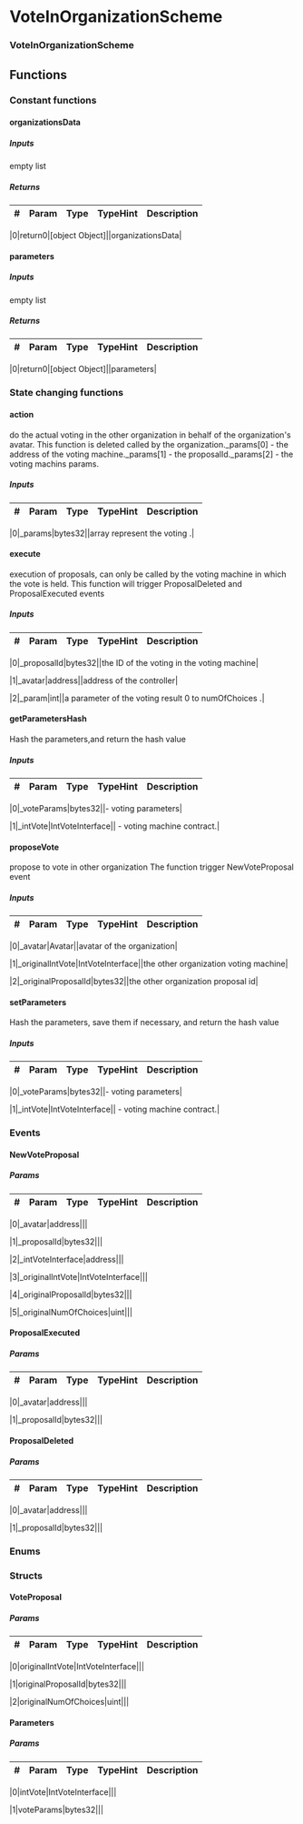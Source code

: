 

















# VoteInOrganizationScheme

### VoteInOrganizationScheme




## Functions




### Constant functions



#### organizationsData





##### Inputs



empty list




##### Returns



|#  |Param|Type|TypeHint|Description|
|---|-----|----|--------|-----------|


|0|return0|[object Object]||organizationsData|






#### parameters





##### Inputs



empty list




##### Returns



|#  |Param|Type|TypeHint|Description|
|---|-----|----|--------|-----------|


|0|return0|[object Object]||parameters|











### State changing functions



#### action

do the actual voting in the other organization in behalf of the organization's avatar.
This function is deleted called by the organization._params[0] - the address of the voting machine._params[1] - the proposalId._params[2] - the voting machins params.


##### Inputs



|#  |Param|Type|TypeHint|Description|
|---|-----|----|--------|-----------|


|0|_params|bytes32||array represent the voting .|






#### execute

execution of proposals, can only be called by the voting machine in which the vote is held.
This function will trigger ProposalDeleted and ProposalExecuted events


##### Inputs



|#  |Param|Type|TypeHint|Description|
|---|-----|----|--------|-----------|


|0|_proposalId|bytes32||the ID of the voting in the voting machine|


|1|_avatar|address||address of the controller|


|2|_param|int||a parameter of the voting result 0 to numOfChoices .|






#### getParametersHash

Hash the parameters,and return the hash value



##### Inputs



|#  |Param|Type|TypeHint|Description|
|---|-----|----|--------|-----------|


|0|_voteParams|bytes32||-  voting parameters|


|1|_intVote|IntVoteInterface|| - voting machine contract.|






#### proposeVote

propose to vote in other organization
The function trigger NewVoteProposal event


##### Inputs



|#  |Param|Type|TypeHint|Description|
|---|-----|----|--------|-----------|


|0|_avatar|Avatar||avatar of the organization|


|1|_originalIntVote|IntVoteInterface||the other organization voting machine|


|2|_originalProposalId|bytes32||the other organization proposal id|






#### setParameters

Hash the parameters, save them if necessary, and return the hash value



##### Inputs



|#  |Param|Type|TypeHint|Description|
|---|-----|----|--------|-----------|


|0|_voteParams|bytes32||-  voting parameters|


|1|_intVote|IntVoteInterface|| - voting machine contract.|












### Events



#### NewVoteProposal





##### Params



|#  |Param|Type|TypeHint|Description|
|---|-----|----|--------|-----------|


|0|_avatar|address|||


|1|_proposalId|bytes32|||


|2|_intVoteInterface|address|||


|3|_originalIntVote|IntVoteInterface|||


|4|_originalProposalId|bytes32|||


|5|_originalNumOfChoices|uint|||






#### ProposalExecuted





##### Params



|#  |Param|Type|TypeHint|Description|
|---|-----|----|--------|-----------|


|0|_avatar|address|||


|1|_proposalId|bytes32|||






#### ProposalDeleted





##### Params



|#  |Param|Type|TypeHint|Description|
|---|-----|----|--------|-----------|


|0|_avatar|address|||


|1|_proposalId|bytes32|||










### Enums







### Structs



#### VoteProposal





##### Params



|#  |Param|Type|TypeHint|Description|
|---|-----|----|--------|-----------|


|0|originalIntVote|IntVoteInterface|||


|1|originalProposalId|bytes32|||


|2|originalNumOfChoices|uint|||






#### Parameters





##### Params



|#  |Param|Type|TypeHint|Description|
|---|-----|----|--------|-----------|


|0|intVote|IntVoteInterface|||


|1|voteParams|bytes32|||





